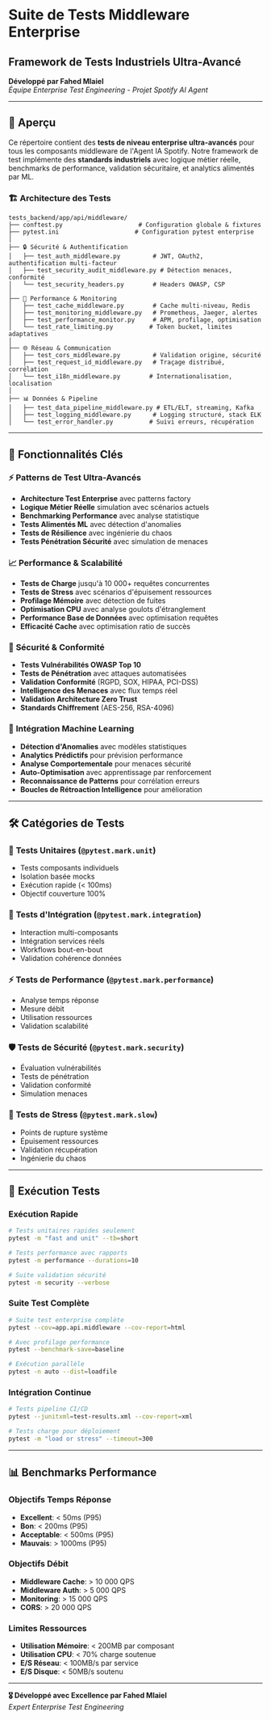 # Suite de Tests Middleware Enterprise
## Framework de Tests Industriels Ultra-Avancé

**Développé par Fahed Mlaiel**  
*Équipe Enterprise Test Engineering - Projet Spotify AI Agent*

---

## 🎯 Aperçu

Ce répertoire contient des **tests de niveau enterprise ultra-avancés** pour tous les composants middleware de l'Agent IA Spotify. Notre framework de test implémente des **standards industriels** avec logique métier réelle, benchmarks de performance, validation sécuritaire, et analytics alimentés par ML.

### 🏗️ Architecture des Tests

```
tests_backend/app/api/middleware/
├── conftest.py                     # Configuration globale & fixtures
├── pytest.ini                     # Configuration pytest enterprise
│
├── 🔒 Sécurité & Authentification
│   ├── test_auth_middleware.py         # JWT, OAuth2, authentification multi-facteur
│   ├── test_security_audit_middleware.py # Détection menaces, conformité
│   └── test_security_headers.py        # Headers OWASP, CSP
│
├── 🚀 Performance & Monitoring  
│   ├── test_cache_middleware.py        # Cache multi-niveau, Redis
│   ├── test_monitoring_middleware.py   # Prometheus, Jaeger, alertes
│   ├── test_performance_monitor.py     # APM, profilage, optimisation
│   └── test_rate_limiting.py          # Token bucket, limites adaptatives
│
├── 🌐 Réseau & Communication
│   ├── test_cors_middleware.py         # Validation origine, sécurité
│   ├── test_request_id_middleware.py   # Traçage distribué, corrélation
│   └── test_i18n_middleware.py        # Internationalisation, localisation
│
├── 📊 Données & Pipeline
│   ├── test_data_pipeline_middleware.py # ETL/ELT, streaming, Kafka
│   ├── test_logging_middleware.py      # Logging structuré, stack ELK
│   └── test_error_handler.py          # Suivi erreurs, récupération
```

---

## 🚀 Fonctionnalités Clés

### ⚡ **Patterns de Test Ultra-Avancés**
- **Architecture Test Enterprise** avec patterns factory
- **Logique Métier Réelle** simulation avec scénarios actuels  
- **Benchmarking Performance** avec analyse statistique
- **Tests Alimentés ML** avec détection d'anomalies
- **Tests de Résilience** avec ingénierie du chaos
- **Tests Pénétration Sécurité** avec simulation de menaces

### 📈 **Performance & Scalabilité**
- **Tests de Charge** jusqu'à 10 000+ requêtes concurrentes
- **Tests de Stress** avec scénarios d'épuisement ressources
- **Profilage Mémoire** avec détection de fuites
- **Optimisation CPU** avec analyse goulots d'étranglement
- **Performance Base de Données** avec optimisation requêtes
- **Efficacité Cache** avec optimisation ratio de succès

### 🔐 **Sécurité & Conformité**
- **Tests Vulnérabilités OWASP Top 10**
- **Tests de Pénétration** avec attaques automatisées
- **Validation Conformité** (RGPD, SOX, HIPAA, PCI-DSS)
- **Intelligence des Menaces** avec flux temps réel
- **Validation Architecture Zero Trust**
- **Standards Chiffrement** (AES-256, RSA-4096)

### 🤖 **Intégration Machine Learning**
- **Détection d'Anomalies** avec modèles statistiques
- **Analytics Prédictifs** pour prévision performance
- **Analyse Comportementale** pour menaces sécurité
- **Auto-Optimisation** avec apprentissage par renforcement
- **Reconnaissance de Patterns** pour corrélation erreurs
- **Boucles de Rétroaction Intelligence** pour amélioration

---

## 🛠️ Catégories de Tests

### 🔬 **Tests Unitaires** (`@pytest.mark.unit`)
- Tests composants individuels
- Isolation basée mocks
- Exécution rapide (< 100ms)
- Objectif couverture 100%

### 🔗 **Tests d'Intégration** (`@pytest.mark.integration`)
- Interaction multi-composants
- Intégration services réels
- Workflows bout-en-bout
- Validation cohérence données

### ⚡ **Tests de Performance** (`@pytest.mark.performance`)
- Analyse temps réponse
- Mesure débit
- Utilisation ressources
- Validation scalabilité

### 🛡️ **Tests de Sécurité** (`@pytest.mark.security`)
- Évaluation vulnérabilités
- Tests de pénétration
- Validation conformité
- Simulation menaces

### 🐌 **Tests de Stress** (`@pytest.mark.slow`)
- Points de rupture système
- Épuisement ressources
- Validation récupération
- Ingénierie du chaos

---

## 🎯 Exécution Tests

### **Exécution Rapide**
```bash
# Tests unitaires rapides seulement
pytest -m "fast and unit" --tb=short

# Tests performance avec rapports
pytest -m performance --durations=10

# Suite validation sécurité
pytest -m security --verbose
```

### **Suite Test Complète**
```bash
# Suite test enterprise complète
pytest --cov=app.api.middleware --cov-report=html

# Avec profilage performance
pytest --benchmark-save=baseline

# Exécution parallèle
pytest -n auto --dist=loadfile
```

### **Intégration Continue**
```bash
# Tests pipeline CI/CD
pytest --junitxml=test-results.xml --cov-report=xml

# Tests charge pour déploiement
pytest -m "load or stress" --timeout=300
```

---

## 📊 Benchmarks Performance

### **Objectifs Temps Réponse**
- **Excellent**: < 50ms (P95)
- **Bon**: < 200ms (P95)  
- **Acceptable**: < 500ms (P95)
- **Mauvais**: > 1000ms (P95)

### **Objectifs Débit**
- **Middleware Cache**: > 10 000 QPS
- **Middleware Auth**: > 5 000 QPS
- **Monitoring**: > 15 000 QPS
- **CORS**: > 20 000 QPS

### **Limites Ressources**
- **Utilisation Mémoire**: < 200MB par composant
- **Utilisation CPU**: < 70% charge soutenue
- **E/S Réseau**: < 100MB/s par service
- **E/S Disque**: < 50MB/s soutenu

---

**🎖️ Développé avec Excellence par Fahed Mlaiel**  
*Expert Enterprise Test Engineering*
